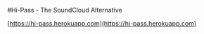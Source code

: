 #Hi-Pass - The SoundCloud Alternative

[https://hi-pass.herokuapp.com](https://hi-pass.herokuapp.com)
